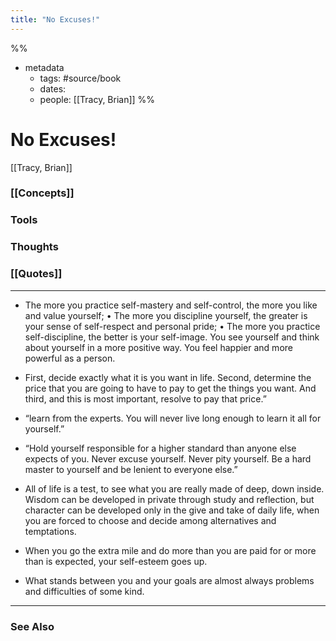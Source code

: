 ```yaml
---
title: "No Excuses!"
---
```

%%
- metadata
	- tags: #source/book
	- dates: 
	- people: [[Tracy, Brian]]
%%

# No Excuses!
[[Tracy, Brian]]

### [[Concepts]]

### Tools

### Thoughts

### [[Quotes]]
---

- The more you practice self-mastery and self-control, the more you like and value yourself; • The more you discipline yourself, the greater is your sense of self-respect and personal pride; • The more you practice self-discipline, the better is your self-image. You see yourself and think about yourself in a more positive way. You feel happier and more powerful as a person.

- First, decide exactly what it is you want in life. Second, determine the price that you are going to have to pay to get the things you want. And third, and this is most important, resolve to pay that price.”

- “learn from the experts. You will never live long enough to learn it all for yourself.”

- “Hold yourself responsible for a higher standard than anyone else expects of you. Never excuse yourself. Never pity yourself. Be a hard master to yourself and be lenient to everyone else.”

- All of life is a test, to see what you are really made of deep, down inside. Wisdom can be developed in private through study and reflection, but character can be developed only in the give and take of daily life, when you are forced to choose and decide among alternatives and temptations.

- When you go the extra mile and do more than you are paid for or more than is expected, your self-esteem goes up.

- What stands between you and your goals are almost always problems and difficulties of some kind.


----
### See Also